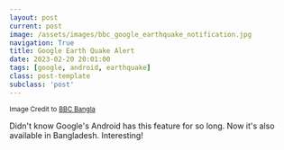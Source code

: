 ```yaml
---
layout: post
current: post
image: /assets/images/bbc_google_earthquake_notification.jpg
navigation: True
title: Google Earth Quake Alert
date: 2023-02-20 20:01:00
tags: [google, android, earthquake]
class: post-template
subclass: 'post'
---
```


<small>Image Credit to [BBC Bangla](https://www.youtube.com/watch?v=iaXuLg8KIf8)</small>

Didn't know Google's Android has this feature for so long. Now it's also available in Bangladesh. Interesting! 